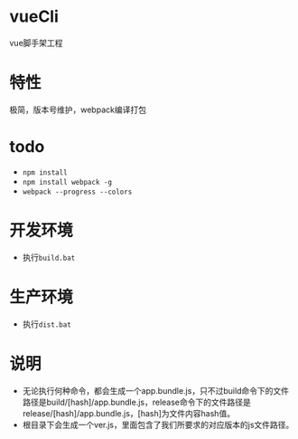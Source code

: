 # vueCli
vue脚手架工程

# 特性
极简，版本号维护，webpack编译打包

# todo
- ```npm install```
- ```npm install webpack -g```
- ```webpack --progress --colors```

# 开发环境
- 执行```build.bat```

# 生产环境
- 执行```dist.bat```

# 说明
- 无论执行何种命令，都会生成一个app.bundle.js，只不过build命令下的文件路径是build/[hash]/app.bundle.js，release命令下的文件路径是release/[hash]/app.bundle.js，[hash]为文件内容hash值。
- 根目录下会生成一个ver.js，里面包含了我们所要求的对应版本的js文件路径。
